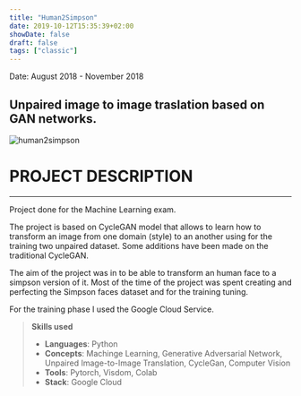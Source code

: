 ```yaml
---
title: "Human2Simpson"
date: 2019-10-12T15:35:39+02:00
showDate: false
draft: false
tags: ["classic"]
---
```


Date: August 2018 - November 2018
## Unpaired image to image traslation based on GAN networks.

![human2simpson](/portfolio/human2simpson.png)

# PROJECT DESCRIPTION
---
Project done for the Machine Learning exam.

The project is based on CycleGAN model that allows to learn how to transform an image from one domain (style) to an another using for the training two unpaired dataset. Some additions have been made on the traditional CycleGAN.

The aim of the project was in to be able to transform an human face to a simpson version of it. Most of the time of the project was spent creating and perfecting the Simpson faces dataset and for the training tuning.

For the training phase I used the Google Cloud Service.

> **Skills used**
>
> - **Languages**: 
> Python
> - **Concepts**: 
> Machinge Learning, Generative Adversarial Network, Unpaired Image-to-Image Translation, CycleGan, Computer Vision
> - **Tools**: 
> Pytorch, Visdom, Colab
> - **Stack**: 
> Google Cloud
